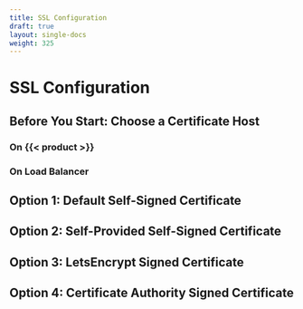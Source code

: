 ```yaml
---
title: SSL Configuration
draft: true
layout: single-docs
weight: 325
---
```


# SSL Configuration

## Before You Start: Choose a Certificate Host

### On {{< product >}}

### On Load Balancer

## Option 1: Default Self-Signed Certificate

## Option 2: Self-Provided Self-Signed Certificate

## Option 3: LetsEncrypt Signed Certificate

## Option 4: Certificate Authority Signed Certificate
